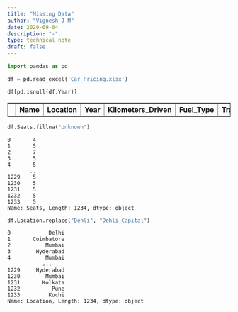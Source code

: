 ```yaml
---
title: "Missing Data"
author: "Vignesh J M"
date: 2020-09-04
description: "-"
type: technical_note
draft: false
---
```


```python
import pandas as pd
```


```python
df = pd.read_excel('Car_Pricing.xlsx')
```


```python
df[pd.isnull(df.Year)]
```




<div>
<style scoped>
    .dataframe tbody tr th:only-of-type {
        vertical-align: middle;
    }

    .dataframe tbody tr th {
        vertical-align: top;
    }

    .dataframe thead th {
        text-align: right;
    }
</style>
<table border="1" class="dataframe">
  <thead>
    <tr style="text-align: right;">
      <th></th>
      <th>Name</th>
      <th>Location</th>
      <th>Year</th>
      <th>Kilometers_Driven</th>
      <th>Fuel_Type</th>
      <th>Transmission</th>
      <th>Owner_Type</th>
      <th>Mileage</th>
      <th>Engine</th>
      <th>Power</th>
      <th>Seats</th>
    </tr>
  </thead>
  <tbody>
  </tbody>
</table>
</div>




```python
df.Seats.fillna("Unknown")
```




    0       4
    1       5
    2       7
    3       5
    4       5
           ..
    1229    5
    1230    5
    1231    5
    1232    5
    1233    5
    Name: Seats, Length: 1234, dtype: object




```python
df.Location.replace("Dehli", "Dehli-Capital")
```




    0            Delhi
    1       Coimbatore
    2           Mumbai
    3        Hyderabad
    4           Mumbai
               ...    
    1229     Hyderabad
    1230        Mumbai
    1231       Kolkata
    1232          Pune
    1233         Kochi
    Name: Location, Length: 1234, dtype: object


